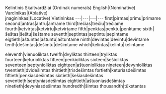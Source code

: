 Kelintinis Skaitvardžiai (Ordinak numerals)
English|(Nominative)<br />Vardinikas|(Ablative)<br />įnagininkas|(Locative)  Vietininkas
---|---|---|---
first|pirmas|primu|primame
second|antras|antru|antrame
third|trečias|trečiu|trečiame
fourth|ketvirtas|ketvirtu|ketvirtame
fifth|penktas|penktu|penktame
sixth|šeštas|šeštu|šeštame
seventh|septintas|septintu|sepintame
eigtieth|aštuntas|aštuntu|aštuntame
ninth|devintas|devintu|devintame
tenth|dešimtas|dešimtu|dešimtame
which|kelintas|kelintu|kelintame

eleventh|vienuoliktas
twelfh|dvyliktas
thirteen|tryliktas
fourteen|keturioliktas
fifteen|penkioliktas
sixteen|šešioliktas
seventeen|septynioliktas
eighteen|aštuonioliktas
nineteen|devynioliktas
twentieth|dvidešimtas
thirtieth|trisdešimtas
fortieth|keturiasdešimtas
fiftieth|penkiasdešimtas
sixtieth|šešiasdešimtas
seventieth|septyniasdešimtas
eightieth|aštuoniasdešimtas
ninetieth|devyniasdešimtas
hundredth|šimtas
thousandth|tūkstantas

